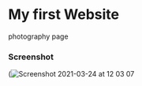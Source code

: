 # My first Website

photography page

### Screenshot

(![Screenshot 2021-03-24 at 12 03 07](https://user-images.githubusercontent.com/52051506/112293772-2b58ee00-8c9b-11eb-92ff-763342567825.jpg)
